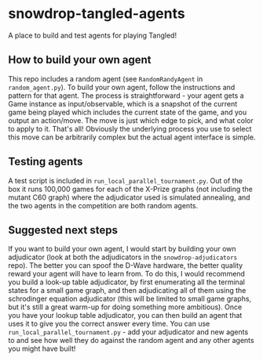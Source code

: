 # snowdrop-tangled-agents
A place to build and test agents for playing Tangled!

## How to build your own agent
This repo includes a random agent (see `RandomRandyAgent` in `random_agent.py`). To build your
own agent, follow the instructions and pattern for that agent. The process is straightforward - your
agent gets a Game instance as input/observable, which is a snapshot of the current game being played 
which includes the current state of the game, and you output an action/move. The move is just which 
edge to pick, and what color to apply to it. That's all! Obviously the underlying process you use to 
select this move can be arbitrarily complex but the actual agent interface is simple.

## Testing agents
A test script is included in `run_local_parallel_tournament.py`. Out of the box it runs 100,000 games
for each of the X-Prize graphs (not including the mutant C60 graph) where the adjudicator used is
simulated annealing, and the two agents in the competition are both random agents.

## Suggested next steps
If you want to build your own agent, I would start by building your own adjudicator (look at both
the adjudicators in the `snowdrop-adjudicators` repo). The better you
can spoof the D-Wave hardware, the better quality reward your agent will have to learn from. To do this,
I would recommend you build a look-up table adjudicator, by first enumerating all the terminal states
for a small game graph, and then adjudicating all of them using the schrodinger equation adjudicator (this will
be limited to small game graphs, but it's still a great warm-up for doing something more ambitious). Once
you have your lookup table adjudicator, you can then build an agent that uses it to give you the correct
answer every time. You can use `run_local_parallel_tournament.py` - add your adjudicator and new agents to
and see how well they do against the random agent and any other agents you might have built!